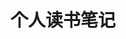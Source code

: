 # 个人读书笔记



[代码整洁之道]: https://github.com/tailbear/tailbearblob/blob/master/notes/CodeLean.md	"代码整洁之道"

